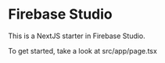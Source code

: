 # Firebase Studio

This is a NextJS starter in Firebase Studio.

To get started, take a look at src/app/page.tsx
